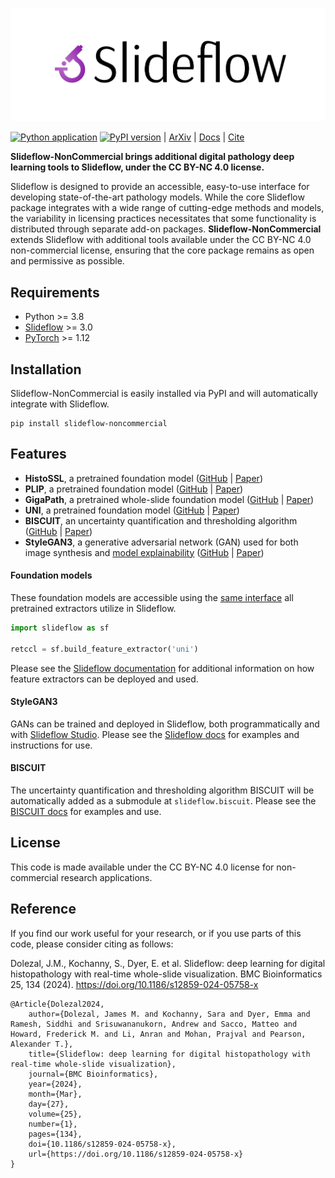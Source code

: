 ![slideflow logo](https://github.com/jamesdolezal/slideflow/raw/master/docs-source/pytorch_sphinx_theme/images/slideflow-banner.png)

[![Python application](https://github.com/slideflow/slideflow-gpl/actions/workflows/python-app.yml/badge.svg?branch=master)](https://github.com/slideflow/slideflow-gpl/actions/workflows/python-app.yml)
[![PyPI version](https://badge.fury.io/py/slideflow-gpl.svg)](https://badge.fury.io/py/slideflow-gpl)
| [ArXiv](https://arxiv.org/abs/2304.04142) | [Docs](https://slideflow.dev) | [Cite](#reference)


**Slideflow-NonCommercial brings additional digital pathology deep learning tools to Slideflow, under the CC BY-NC 4.0 license.**

Slideflow is designed to provide an accessible, easy-to-use interface for developing state-of-the-art pathology models. While the core Slideflow package integrates with a wide range of cutting-edge methods and models, the variability in licensing practices necessitates that some functionality is distributed through separate add-on packages. **Slideflow-NonCommercial** extends Slideflow with additional tools available under the CC BY-NC 4.0 non-commercial license, ensuring that the core package remains as open and permissive as possible.

## Requirements
- Python >= 3.8
- [Slideflow](https://github.com/jamesdolezal/slideflow) >= 3.0
- [PyTorch](https://pytorch.org/) >= 1.12

## Installation
Slideflow-NonCommercial is easily installed via PyPI and will automatically integrate with Slideflow.

```
pip install slideflow-noncommercial
```

## Features
- **HistoSSL**, a pretrained foundation model ([GitHub](https://github.com/owkin/HistoSSLscaling) | [Paper](https://www.medrxiv.org/content/10.1101/2023.07.21.23292757v2.full.pdf))
- **PLIP**, a pretrained foundation model ([GitHub](https://github.com/PathologyFoundation/plip) | [Paper](https://www.nature.com/articles/s41591-023-02504-3))
- **GigaPath**, a pretrained whole-slide foundation model ([GitHub](https://github.com/prov-gigapath/prov-gigapath) | [Paper](https://aka.ms/gigapath))
- **UNI**, a pretrained foundation model ([GitHub](https://github.com/mahmoodlab/UNI) | [Paper](https://www.nature.com/articles/s41591-024-02857-3))
- **BISCUIT**, an uncertainty quantification and thresholding algorithm ([GitHub](https://github.com/slideflow/biscuit) | [Paper](https://www.nature.com/articles/s41467-022-34025-x))
- **StyleGAN3**, a generative adversarial network (GAN) used for both image synthesis and [model explainability](https://www.nature.com/articles/s41698-023-00399-4) ([GitHub](https://github.com/NVlabs/stylegan3) | [Paper](https://nvlabs-fi-cdn.nvidia.com/stylegan3/stylegan3-paper.pdf))

#### Foundation models

These foundation models are accessible using the [same interface](https://slideflow.dev/mil/#generating-features) all pretrained extractors utilize in Slideflow.

```python
import slideflow as sf

retccl = sf.build_feature_extractor('uni')
```

Please see the [Slideflow documentation](https://slideflow.dev/mil/#generating-features) for additional information on how feature extractors can be deployed and used. 

#### StyleGAN3

GANs can be trained and deployed in Slideflow, both programmatically and with [Slideflow Studio](https://slideflow.dev/studio/). Please see the [Slideflow docs](https://slideflow.dev/stylegan) for examples and instructions for use.

#### BISCUIT

The uncertainty quantification and thresholding algorithm BISCUIT will be automatically added as a submodule at `slideflow.biscuit`. Please see the [BISCUIT docs](https://github.com/slideflow/biscuit) for examples and use.


## License
This code is made available under the CC BY-NC 4.0 license for non-commercial research applications.

## Reference
If you find our work useful for your research, or if you use parts of this code, please consider citing as follows:

Dolezal, J.M., Kochanny, S., Dyer, E. et al. Slideflow: deep learning for digital histopathology with real-time whole-slide visualization. BMC Bioinformatics 25, 134 (2024). https://doi.org/10.1186/s12859-024-05758-x

```
@Article{Dolezal2024,
    author={Dolezal, James M. and Kochanny, Sara and Dyer, Emma and Ramesh, Siddhi and Srisuwananukorn, Andrew and Sacco, Matteo and Howard, Frederick M. and Li, Anran and Mohan, Prajval and Pearson, Alexander T.},
    title={Slideflow: deep learning for digital histopathology with real-time whole-slide visualization},
    journal={BMC Bioinformatics},
    year={2024},
    month={Mar},
    day={27},
    volume={25},
    number={1},
    pages={134},
    doi={10.1186/s12859-024-05758-x},
    url={https://doi.org/10.1186/s12859-024-05758-x}
}
```
